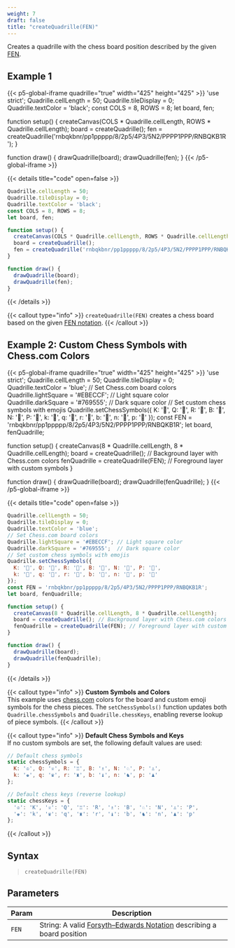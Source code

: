 ```yaml
---
weight: 7  
draft: false  
title: "createQuadrille(FEN)"  
---
```


Creates a quadrille with the chess board position described by the given [FEN](https://en.wikipedia.org/wiki/Forsyth%E2%80%93Edwards_Notation).

## Example 1

{{< p5-global-iframe quadrille="true" width="425" height="425" >}}
'use strict';
Quadrille.cellLength = 50;
Quadrille.tileDisplay = 0;
Quadrille.textColor = 'black';
const COLS = 8, ROWS = 8;
let board, fen;

function setup() {
  createCanvas(COLS * Quadrille.cellLength, ROWS * Quadrille.cellLength);
  board = createQuadrille();
  fen = createQuadrille('rnbqkbnr/pp1ppppp/8/2p5/4P3/5N2/PPPP1PPP/RNBQKB1R');
}

function draw() {
  drawQuadrille(board);
  drawQuadrille(fen);
}
{{< /p5-global-iframe >}}

{{< details title="code" open=false >}}
```js
Quadrille.cellLength = 50;
Quadrille.tileDisplay = 0;
Quadrille.textColor = 'black';
const COLS = 8, ROWS = 8;
let board, fen;

function setup() {
  createCanvas(COLS * Quadrille.cellLength, ROWS * Quadrille.cellLength);
  board = createQuadrille();
  fen = createQuadrille('rnbqkbnr/pp1ppppp/8/2p5/4P3/5N2/PPPP1PPP/RNBQKB1R');
}

function draw() {
  drawQuadrille(board);
  drawQuadrille(fen);
}
```
{{< /details >}}

{{< callout type="info" >}}
`createQuadrille(FEN)` creates a chess board based on the given [FEN notation](https://en.wikipedia.org/wiki/Forsyth%E2%80%93Edwards_Notation).
{{< /callout >}}

## Example 2: Custom Chess Symbols with Chess.com Colors

{{< p5-global-iframe quadrille="true" width="425" height="425" >}}
'use strict';
Quadrille.cellLength = 50;
Quadrille.tileDisplay = 0;
Quadrille.textColor = 'blue';
// Set Chess.com board colors
Quadrille.lightSquare = '#EBECCF'; // Light square color
Quadrille.darkSquare = '#769555';  // Dark square color
// Set custom chess symbols with emojis
Quadrille.setChessSymbols({
  K: '👑', Q: '💎', R: '🏰', B: '🦅', N: '🐴', P: '🍪',
  k: '🤴', q: '👸', r: '🏯', b: '🦉', n: '🦄', p: '🍩'
});
const FEN = 'rnbqkbnr/pp1ppppp/8/2p5/4P3/5N2/PPPP1PPP/RNBQKB1R';
let board, fenQuadrille;

function setup() {
  createCanvas(8 * Quadrille.cellLength, 8 * Quadrille.cellLength);
  board = createQuadrille(); // Background layer with Chess.com colors
  fenQuadrille = createQuadrille(FEN); // Foreground layer with custom symbols
}

function draw() {
  drawQuadrille(board);
  drawQuadrille(fenQuadrille);
}
{{< /p5-global-iframe >}}

{{< details title="code" open=false >}}
```js
Quadrille.cellLength = 50;
Quadrille.tileDisplay = 0;
Quadrille.textColor = 'blue';
// Set Chess.com board colors
Quadrille.lightSquare = '#EBECCF'; // Light square color
Quadrille.darkSquare = '#769555';  // Dark square color
// Set custom chess symbols with emojis
Quadrille.setChessSymbols({
  K: '👑', Q: '💎', R: '🏰', B: '🦅', N: '🐴', P: '🍪',
  k: '🤴', q: '👸', r: '🏯', b: '🦉', n: '🦄', p: '🍩'
});
const FEN = 'rnbqkbnr/pp1ppppp/8/2p5/4P3/5N2/PPPP1PPP/RNBQKB1R';
let board, fenQuadrille;

function setup() {
  createCanvas(8 * Quadrille.cellLength, 8 * Quadrille.cellLength);
  board = createQuadrille(); // Background layer with Chess.com colors
  fenQuadrille = createQuadrille(FEN); // Foreground layer with custom symbols
}

function draw() {
  drawQuadrille(board);
  drawQuadrille(fenQuadrille);
}
```
{{< /details >}}

{{< callout type="info" >}}
**Custom Symbols and Colors**\
This example uses [chess.com](https://chess.com/) colors for the board and custom emoji symbols for the chess pieces. The `setChessSymbols()` function updates both `Quadrille.chessSymbols` and `Quadrille.chessKeys`, enabling reverse lookup of piece symbols.
{{< /callout >}}

{{< callout type="info" >}}
**Default Chess Symbols and Keys**\
If no custom symbols are set, the following default values are used:

```js
// Default chess symbols
static chessSymbols = {
  K: '♔', Q: '♕', R: '♖', B: '♗', N: '♘', P: '♙',
  k: '♚', q: '♛', r: '♜', b: '♝', n: '♞', p: '♟'
};

// Default chess keys (reverse lookup)
static chessKeys = {
  '♔': 'K', '♕': 'Q', '♖': 'R', '♗': 'B', '♘': 'N', '♙': 'P',
  '♚': 'k', '♛': 'q', '♜': 'r', '♝': 'b', '♞': 'n', '♟': 'p'
};
```
{{< /callout >}}

## Syntax

> `createQuadrille(FEN)`

## Parameters

| Param | Description                                                                                                                             |
|-------|-----------------------------------------------------------------------------------------------------------------------------------------|
| `FEN` | String: A valid [Forsyth–Edwards Notation](https://en.wikipedia.org/wiki/Forsyth%E2%80%93Edwards_Notation) describing a board position |